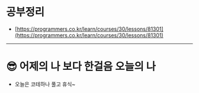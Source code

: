 # 공부정리

- [https://programmers.co.kr/learn/courses/30/lessons/81301](https://programmers.co.kr/learn/courses/30/lessons/81301)

---

# 😎 어제의 나 보다 한걸음 오늘의 나

- 오늘은 코테하나 풀고 휴식~

